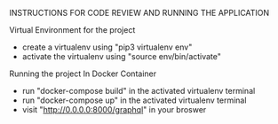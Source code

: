 
INSTRUCTIONS FOR CODE REVIEW AND RUNNING THE APPLICATION

Virtual Environment for the project
- create a virtualenv using "pip3 virtualenv env"
- activate the virtualenv using "source env/bin/activate"

 Running the project In Docker Container
 - run "docker-compose build" in the activated virtualenv terminal
- run "docker-compose up" in the activated virtualenv terminal
- visit "http://0.0.0.0:8000/graphql" in your broswer
